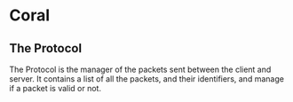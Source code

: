 # Coral

## The Protocol

<p>
    The Protocol is the manager of the packets sent between the client and server. It contains a list of all the packets, and their identifiers, and manage if a packet is valid or not.
</p>